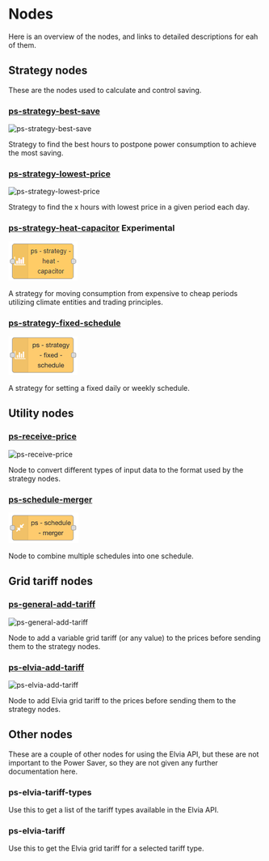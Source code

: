 <AdsenseAdd type="øverst"/>

# Nodes

Here is an overview of the nodes, and links to detailed descriptions for eah of them.

###

<AdsenseAdd type="artikkel"/>

## Strategy nodes

These are the nodes used to calculate and control saving.

### [ps-strategy-best-save](./ps-strategy-best-save)

![ps-strategy-best-save](../images/node-ps-strategy-best-save.png)

Strategy to find the best hours to postpone power consumption to achieve the most saving.

### [ps-strategy-lowest-price](./ps-strategy-lowest-price)

![ps-strategy-lowest-price](../images/node-ps-strategy-lowest-price.png)

Strategy to find the x hours with lowest price in a given period each day.

### [ps-strategy-heat-capacitor](./ps-strategy-heat-capacitor) <Badge type="warning">Experimental</Badge>

![ps-strategy-heat-capacitor](../images/node-ps-strategy-heat-capacitor.png)

A strategy for moving consumption from expensive to cheap periods utilizing climate entities and trading principles.

### [ps-strategy-fixed-schedule](./ps-strategy-fixed-schedule)

![ps-strategy-fixed-schedule](../images/node-ps-strategy-fixed-schedule.png)

A strategy for setting a fixed daily or weekly schedule.

###

<AdsenseAdd type="artikkel"/>

## Utility nodes

### [ps-receive-price](./ps-receive-price)

![ps-receive-price](../images/node-ps-receive-price.png)

Node to convert different types of input data to the format used by the strategy nodes.

### [ps-schedule-merger](./ps-schedule-merger)

![ps-schedule-merger](../images/node-ps-schedule-merger.png)

Node to combine multiple schedules into one schedule.

## Grid tariff nodes

### [ps-general-add-tariff](./ps-general-add-tariff)

![ps-general-add-tariff](../images/node-ps-general-add-tariff.png)

Node to add a variable grid tariff (or any value) to the prices before sending them to the strategy nodes.

### [ps-elvia-add-tariff](./ps-elvia-add-tariff)

![ps-elvia-add-tariff](../images/node-ps-elvia-add-tariff.png)

Node to add Elvia grid tariff to the prices before sending them to the strategy nodes.

## Other nodes

These are a couple of other nodes for using the Elvia API, but these are not important to the Power Saver, so they are not given any further documentation here.

### ps-elvia-tariff-types

Use this to get a list of the tariff types available in the Elvia API.

### ps-elvia-tariff

Use this to get the Elvia grid tariff for a selected tariff type.

###

<AdsenseAdd type="nederst"/>
